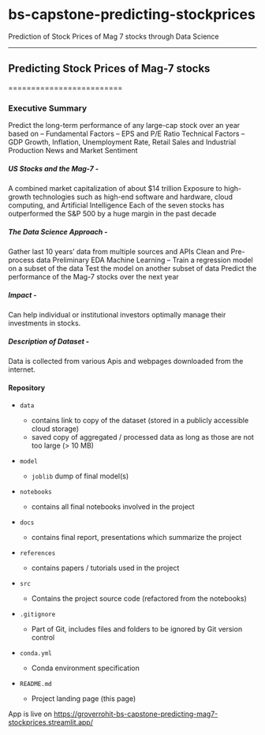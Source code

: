# bs-capstone-predicting-stockprices
Prediction of Stock Prices of Mag 7 stocks through Data Science

------------------------------------------------------------------------------

## Predicting Stock Prices of Mag-7 stocks
=========================

### Executive Summary

Predict the long-term performance of any large-cap stock over an year based on –
Fundamental Factors – EPS and P/E Ratio
Technical Factors – GDP Growth, Inflation, Unemployment Rate, Retail Sales and Industrial Production
News and Market Sentiment

##### US Stocks and the Mag-7 - 
A combined market capitalization of about $14 trillion
Exposure to high-growth technologies such as high-end software and hardware, cloud computing, and Artificial Intelligence
Each of the seven stocks has outperformed the S&P 500 by a huge margin in the past decade



##### The Data Science Approach - 
Gather last 10 years’ data from multiple sources and APIs
Clean and Pre-process data
Preliminary EDA
Machine Learning – Train a regression model on a subset of the data
Test the model on another subset of data
Predict the performance of the Mag-7 stocks over the next year

##### Impact -
Can help individual or institutional investors optimally manage their investments in stocks.

##### Description of Dataset -
Data is collected from various Apis and webpages downloaded from the internet.

#### Repository 

* `data` 
    - contains link to copy of the dataset (stored in a publicly accessible cloud storage)
    - saved copy of aggregated / processed data as long as those are not too large (> 10 MB)

* `model`
    - `joblib` dump of final model(s)

* `notebooks`
    - contains all final notebooks involved in the project

* `docs`
    - contains final report, presentations which summarize the project

* `references`
    - contains papers / tutorials used in the project

* `src`
    - Contains the project source code (refactored from the notebooks)

* `.gitignore`
    - Part of Git, includes files and folders to be ignored by Git version control

* `conda.yml`
    - Conda environment specification

* `README.md`
    - Project landing page (this page)


App is live on https://groverrohit-bs-capstone-predicting-mag7-stockprices.streamlit.app/
